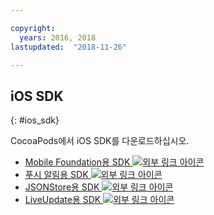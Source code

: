 ```yaml
---

copyright:
  years: 2016, 2018
lastupdated:  "2018-11-26"

---
```


##	iOS SDK
{: #ios_sdk}

CocoaPods에서 iOS SDK를 다운로드하십시오.

* [Mobile Foundation용 SDK ![외부 링크 아이콘](../../icons/launch-glyph.svg "외부 링크 아이콘")](https://cocoapods.org/pods/IBMMobileFirstPlatformFoundation)
* [푸시 알림용 SDK ![외부 링크 아이콘](../../icons/launch-glyph.svg "외부 링크 아이콘")](https://cocoapods.org/pods/IBMMobileFirstPlatformFoundationPush)
* [JSONStore용 SDK ![외부 링크 아이콘](../../icons/launch-glyph.svg "외부 링크 아이콘")](https://cocoapods.org/pods/IBMMobileFirstPlatformFoundationJSONStore)
* [LiveUpdate용 SDK ![외부 링크 아이콘](../../icons/launch-glyph.svg "외부 링크 아이콘")](https://cocoapods.org/pods/IBMMobileFirstPlatformFoundationLiveUpdate)

